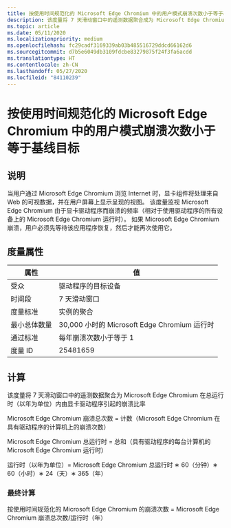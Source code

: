 ```yaml
---
title: 按使用时间规范化的 Microsoft Edge Chromium 中的用户模式崩溃次数小于等于基线目标
description: 该度量将 7 天滑动窗口中的遥测数据聚合成为 Microsoft Edge Chromium 在总运行时（以年为单位）内由显卡驱动程序引起的崩溃比率
ms.topic: article
ms.date: 05/11/2020
ms.localizationpriority: medium
ms.openlocfilehash: fc29cadf3169339ab03b485516729ddcd66162d6
ms.sourcegitcommit: d7b5e6049db3109fdcbe83279875f24f3fa6acdd
ms.translationtype: HT
ms.contentlocale: zh-CN
ms.lasthandoff: 05/27/2020
ms.locfileid: "84110239"
---
```

# <a name="number-of-user-mode-crashes-in-microsoft-edge-chromium-normalized-by-usage--baseline-goal"></a>按使用时间规范化的 Microsoft Edge Chromium 中的用户模式崩溃次数小于等于基线目标

## <a name="description"></a>说明

当用户通过 Microsoft Edge Chromium 浏览 Internet 时，显卡组件将处理来自 Web 的可视数据，并在用户屏幕上显示呈现的视图。 该度量监视 Microsoft Edge Chromium 由于显卡驱动程序而崩溃的频率（相对于使用驱动程序的所有设备上的 Microsoft Edge Chromium 运行时）。 如果 Microsoft Edge Chromium 崩溃，用户必须先等待该应用程序恢复，然后才能再次使用它。  

## <a name="measure-attributes"></a>度量属性

|属性|值|
|----|----|
|受众|驱动程序的目标设备|
|时间段|7 天滑动窗口|
|度量标准|实例的聚合|
|最小总体数量|30,000 小时的 Microsoft Edge Chromium 运行时|
|通过标准|每年崩溃次数小于等于 1|
|度量 ID|25481659|

## <a name="calculation"></a>计算

该度量将 7 天滑动窗口中的遥测数据聚合为 Microsoft Edge Chromium 在总运行时（以年为单位）内由显卡驱动程序引起的崩溃比率

Microsoft Edge Chromium 崩溃总次数 = 计数（Microsoft Edge Chromium 在具有驱动程序的计算机上的崩溃次数）

Microsoft Edge Chromium 总运行时 = 总和（具有驱动程序的每台计算机的 Microsoft Edge Chromium 运行时）

运行时（以年为单位）= Microsoft Edge Chromium 总运行时 ∗ 60（分钟）∗ 60（小时）∗ 24（天）∗ 365（年）

### <a name="final-calculation"></a>最终计算

按使用时间规范化的 Microsoft Edge Chromium 的崩溃次数 = Microsoft Edge Chromium 崩溃总次数/运行时（年）
